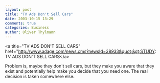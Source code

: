 ```yaml
---
layout: post
title: "TV Ads Don't Sell Cars"
date: 2003-10-15 13:29
comments: true
categories: Business
author: Oliver Thylmann
---
```



&lt;a title=&quot;TV ADS DON'T SELL CARS&quot; href=&quot;http://www.adage.com/news.cms?newsId=38933&quot;&gt;STUDY: TV ADS DON'T SELL CARS&lt;/a&gt;

Problem is, maybe they don't sell cars, but they make you aware that they exist and potentially help make you decide that you need one. The real decision is taken somewhere else.


